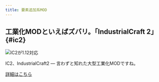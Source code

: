 ```yaml
---
title: 要素追加系MOD
---
```


## 工業化MODといえばズバリ。「IndustrialCraft 2」{#ic2}

![IC2が1.12対応](https://cdn-ak.f.st-hatena.com/images/fotolife/s/sasigume/20210208/20210208105716.png)

IC2、IndustrialCraft2 ― 言わずと知れた大型工業化MODですね。

<a class="button button--primary" href="/minecraft-je/mod/industrial-craft-2/">詳細はこちら</a>
